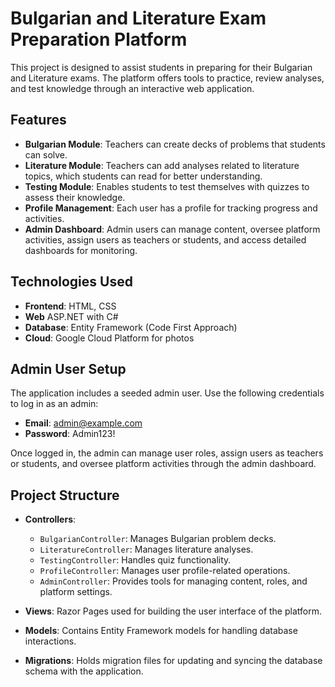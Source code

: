 # Bulgarian and Literature Exam Preparation Platform

This project is designed to assist students in preparing for their Bulgarian and Literature exams. The platform offers tools to practice, review analyses, and test knowledge through an interactive web application.

## Features

- **Bulgarian Module**: Teachers can create decks of problems that students can solve.
- **Literature Module**: Teachers can add analyses related to literature topics, which students can read for better understanding.
- **Testing Module**: Enables students to test themselves with quizzes to assess their knowledge.
- **Profile Management**: Each user has a profile for tracking progress and activities.
- **Admin Dashboard**: Admin users can manage content, oversee platform activities, assign users as teachers or students, and access detailed dashboards for monitoring.

## Technologies Used

- **Frontend**: HTML, CSS
- **Web**  ASP.NET with C#
- **Database**: Entity Framework (Code First Approach)
- **Cloud**: Google Cloud Platform for photos

## Admin User Setup

The application includes a seeded admin user. Use the following credentials to log in as an admin:

- **Email**: admin@example.com
- **Password**: Admin123!

Once logged in, the admin can manage user roles, assign users as teachers or students, and oversee platform activities through the admin dashboard.

## Project Structure

- **Controllers**:
  - `BulgarianController`: Manages Bulgarian problem decks.
  - `LiteratureController`: Manages literature analyses.
  - `TestingController`: Handles quiz functionality.
  - `ProfileController`: Manages user profile-related operations.
  - `AdminController`: Provides tools for managing content, roles, and platform settings.

- **Views**: Razor Pages used for building the user interface of the platform.
  
- **Models**: Contains Entity Framework models for handling database interactions.

- **Migrations**: Holds migration files for updating and syncing the database schema with the application.
